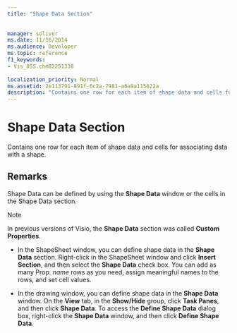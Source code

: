 ```yaml
---
title: "Shape Data Section"
 
 
manager: soliver
ms.date: 11/16/2014
ms.audience: Developer
ms.topic: reference
f1_keywords:
- Vis_DSS.chm82251338
 
localization_priority: Normal
ms.assetid: 2e113791-891f-6c2a-7981-a6a9a115622a
description: "Contains one row for each item of shape data and cells for associating data with a shape."
---
```


# Shape Data Section

Contains one row for each item of shape data and cells for associating data with a shape.
  
## Remarks

Shape Data can be defined by using the **Shape Data** window or the cells in the Shape Data section. 
  
> [!NOTE]
> In previous versions of Visio, the **Shape Data** section was called **Custom Properties**. 
  
- In the ShapeSheet window, you can define shape data in the **Shape Data** section. Right-click in the ShapeSheet window and click **Insert Section**, and then select the **Shape Data** check box. You can add as many Prop.  *name*  rows as you need, assign meaningful names to the rows, and set cell values. 
    
- In the drawing window, you can define shape data in the **Shape Data** window. On the **View** tab, in the **Show/Hide** group, click **Task Panes**, and then click **Shape Data**. To access the **Define Shape Data** dialog box, right-click the **Shape Data** window, and then click **Define Shape Data**.
    

